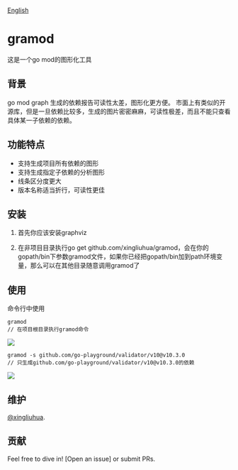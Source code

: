 [English](https://github.com/xingliuhua/gramod/blob/master/README.md)
# gramod

这是一个go mod的图形化工具

## 背景
go mod graph 生成的依赖报告可读性太差，图形化更方便。
市面上有类似的开源库，但是一旦依赖比较多，生成的图片密密麻麻，可读性极差，而且不能只查看具体某一子依赖的依赖。
## 功能特点
* 支持生成项目所有依赖的图形
* 支持生成指定子依赖的分析图形
* 线条区分度更大
* 版本名称适当折行，可读性更佳

## 安装
1. 首先你应该安装graphviz

2. 在非项目目录执行go get github.com/xingliuhua/gramod，会在你的gopath/bin下参数gramod文件，如果你已经把gopath/bin加到path环境变量，那么可以在其他目录随意调用gramod了
## 使用
命令行中使用
```text
gramod
// 在项目根目录执行gramod命令
```
![](https://github.com/xingliuhua/gramod/blob/master/gramod_eg1.png)

```text
gramod -s github.com/go-playground/validator/v10@v10.3.0
// 只生成github.com/go-playground/validator/v10@v10.3.0的依赖
```
![](https://github.com/xingliuhua/gramod/blob/master/gramod_eg2.png)
## 维护

[@xingliuhua](https://github.com/xingliuhua).

## 贡献

Feel free to dive in! [Open an issue] or submit PRs.
